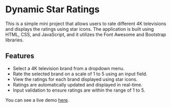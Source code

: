 # Dynamic Star Ratings
This is a simple mini project that allows users to rate different 4K televisions and displays the ratings using star icons. The application is built using HTML, CSS, and JavaScript, and it utilizes the Font Awesome and Bootstrap libraries.

## Features
- Select a 4K television brand from a dropdown menu.
- Rate the selected brand on a scale of 1 to 5 using an input field.
- View the ratings for each brand displayed using star icons.
- Ratings are automatically updated and displayed in real-time.
- Input validation to ensure ratings are within the range of 1 to 5.

You can see a live demo [here](https://lalitkumar4.github.io/dynamic-star-ratings/).
